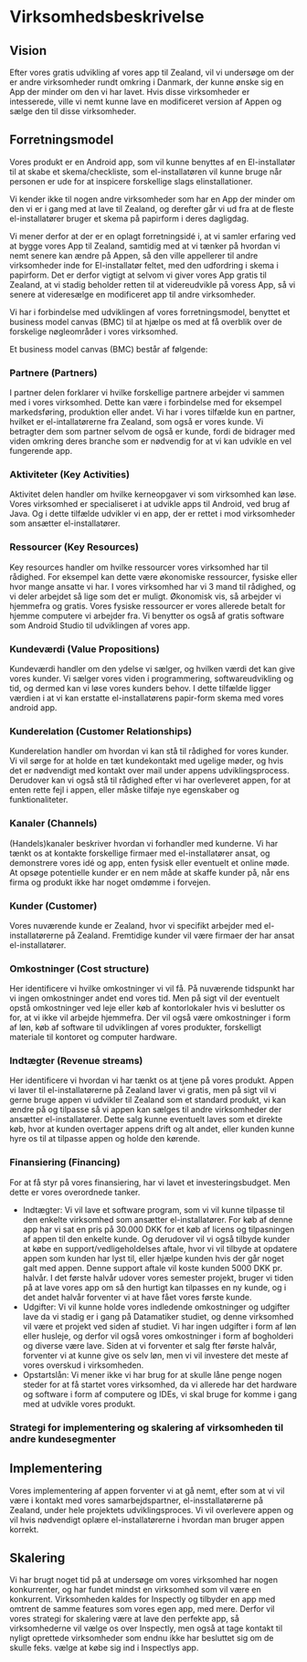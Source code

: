# Virksomhedsbeskrivelse

## Vision
Efter vores gratis udvikling af vores app til Zealand, vil vi undersøge om der er andre virksomheder rundt omkring i Danmark, der kunne ønske sig en App der minder om den vi har lavet. Hvis disse virksomheder er intesserede, ville vi nemt kunne lave en modificeret version af Appen og sælge den til disse virksomheder. 

## Forretningsmodel
Vores produkt er en Android app, som vil kunne benyttes af en El-installatør til at skabe et skema/checkliste, som el-installatøren vil kunne bruge når personen er ude for at inspicere forskellige slags elinstallationer.

Vi kender ikke til nogen andre virksomheder som har en App der minder om den vi er i gang med at lave til Zealand, og derefter går vi ud fra at de fleste el-installatører bruger et skema på papirform i deres dagligdag. 

Vi mener derfor at der er en oplagt forretningsidé i, at vi samler erfaring ved at bygge vores App til Zealand, samtidig med at vi tænker på hvordan vi nemt senere kan ændre på Appen, så den ville appellerer til andre virksomheder inde for El-installatør feltet, med den udfordring i skema i papirform. 
Det er derfor vigtigt at selvom vi giver vores App gratis til Zealand, at vi stadig beholder retten til at videreudvikle på voress App, så vi senere at videresælge en modificeret app til andre virksomheder.

Vi har i forbindelse med udviklingen af vores forretningsmodel, benyttet et business model canvas (BMC) til at hjælpe os med at få overblik over de forskelige nøgleområder i vores virksomhed.

Et business model canvas (BMC) består af følgende: 
### Partnere (Partners)
I partner delen forklarer vi hvilke forskellige partnere arbejder vi sammen med i vores virksomhed. Dette kan være i forbindelse med for eksempel markedsføring, produktion eller andet. Vi har i vores tilfælde kun en partner, hvilket er el-intallatørerne fra Zealand, som også er vores kunde. Vi betragter dem som partner selvom de også er kunde, fordi de bidrager med viden omkring deres branche som er nødvendig for at vi kan udvikle en vel fungerende app.

### Aktiviteter (Key Activities)
Aktivitet delen handler om hvilke kerneopgaver vi som virksomhed kan løse. Vores virksomhed er specialiseret i at udvikle apps til Android, ved brug af Java. Og i dette tilfælde udvikler vi en app, der er rettet i mod virksomheder som ansætter el-installatører. 

### Ressourcer (Key Resources)
Key resources handler om hvilke ressourcer vores virksomhed har til rådighed. For eksempel kan dette være økonomiske ressourcer, fysiske eller hvor mange ansatte vi har. I vores virksomhed har vi 3 mand til rådighed, og vi deler arbejdet så lige som det er muligt. Økonomisk vis, så arbejder vi hjemmefra og gratis. Vores fysiske ressourcer er vores allerede betalt for hjemme computere vi arbejder fra. Vi benytter os også af gratis software som Android Studio til udviklingen af vores app.

### Kundeværdi (Value Propositions)
Kundeværdi handler om den ydelse vi sælger, og hvilken værdi det kan give vores kunder. Vi sælger vores viden i programmering, softwareudvikling og tid, og dermed kan vi løse vores kunders behov. I dette tilfælde ligger værdien i at vi kan erstatte el-installatørens papir-form skema med vores android app. 

### Kunderelation (Customer Relationships)
Kunderelation handler om hvordan vi kan stå til rådighed for vores kunder. Vi vil sørge for at holde en tæt kundekontakt med ugelige møder, og hvis det er nødvendigt med kontakt over mail under appens udviklingsprocess. Derudover kan vi også stå til rådighed efter vi har overleveret appen, for at enten rette fejl i appen, eller måske tilføje nye egenskaber og funktionaliteter. 

### Kanaler (Channels)
(Handels)kanaler beskriver hvordan vi forhandler med kunderne. Vi har tænkt os at kontakte forskellige firmaer med el-installatører ansat, og demonstrere vores idé og app, enten fysisk eller eventuelt et online møde. At opsøge potentielle kunder er en nem måde at skaffe kunder på, når ens firma og produkt ikke har noget omdømme i forvejen.

### Kunder (Customer)
Vores nuværende kunde er Zealand, hvor vi specifikt arbejder med el-installatørerne på Zealand. Fremtidige kunder vil være firmaer der har ansat el-installatører.

### Omkostninger (Cost structure)
Her identificere vi hvilke omkostninger vi vil få. På nuværende tidspunkt har vi ingen omkostninger andet end vores tid. Men på sigt vil der eventuelt opstå omkostninger ved leje eller køb af kontorlokaler hvis vi beslutter os for, at vi ikke vil arbejde hjemmefra. Der vil også være omkostninger i form af løn, køb af software til udviklingen af vores produkter, forskelligt materiale til kontoret og computer hardware.

### Indtægter (Revenue streams)
Her identificere vi hvordan vi har tænkt os at tjene på vores produkt. Appen vi laver til el-installatørerne på Zealand laver vi gratis, men på sigt vil vi gerne bruge appen vi udvikler til Zealand som et standard produkt, vi kan ændre på og tilpasse så vi appen kan sælges til andre virksomheder der ansætter el-installatører. Dette salg kunne eventuelt laves som et direkte køb, hvor at kunden overtager appens drift og alt andet, eller kunden kunne hyre os til at tilpasse appen og holde den kørende.

### Finansiering (Financing)

For at få styr på vores finansiering, har vi lavet et investeringsbudget. Men dette er vores overordnede tanker.

- Indtægter: Vi vil lave et software program, som vi vil kunne tilpasse til den enkelte virksomhed som ansætter el-installatører. For køb af denne app har vi sat en pris på 30.000 DKK for et køb af licens og tilpasningen af appen til den enkelte kunde. Og derudover vil vi også tilbyde kunder at købe en support/vedligeholdelses aftale, hvor vi vil tilbyde at opdatere appen som kunden har lyst til, eller hjælpe kunden hvis der går noget galt med appen. Denne support aftale vil koste kunden 5000 DKK pr. halvår. I det første halvår udover vores semester projekt, bruger vi tiden på at lave vores app om så den hurtigt kan tilpasses en ny kunde, og i det andet halvår forventer vi at have fået vores første kunde.
- Udgifter: Vi vil kunne holde vores indledende omkostninger og udgifter lave da vi stadig er i gang på Datamatiker studiet, og denne virksomhed vil være et projekt ved siden af studiet. Vi har ingen udgifter i form af løn eller husleje, og derfor vil også vores omkostninger i form af bogholderi og diverse være lave. Siden at vi forventer et salg fter første halvår, forventer vi at kunne give os selv løn, men vi vil investere det meste af vores overskud i virksomheden. 
- Opstartslån: Vi mener ikke vi har brug for at skulle låne penge nogen steder for at få startet vores virksomhed, da vi allerede har det hardware og software i form af computere og IDEs, vi skal bruge for komme i gang med at udvikle vores produkt. 

### Strategi for implementering og skalering af virksomheden til andre kundesegmenter
## Implementering
Vores implementering af appen forventer vi at gå nemt, efter som at vi vil være i kontakt med vores samarbejdspartner, el-insstallatørerne på Zealand, under hele projektets udviklingsproces. Vi vil overlevere appen og vil hvis nødvendigt oplære el-installatørerne i hvordan man bruger appen korrekt. 

## Skalering
Vi har brugt noget tid på at undersøge om vores virksomhed har nogen konkurrenter, og har fundet mindst en virksomhed som vil være en konkurrent. Virksomheden kaldes for Inspectly og tilbyder en app med omtrent de samme features som vores egen app, med mere. Derfor vil vores strategi for skalering være at lave den perfekte app, så virksomhederne vil vælge os over Inspectly, men også at tage kontakt til nyligt oprettede virksomheder som endnu ikke har besluttet sig om de skulle feks. vælge at købe sig ind i Inspectlys app. 

